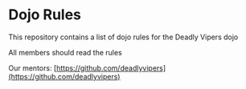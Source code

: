 Dojo Rules
==========

This repository contains a list of dojo rules for the Deadly Vipers dojo

All members should read the rules

Our mentors: [https://github.com/deadlyvipers](https://github.com/deadlyvipers)
